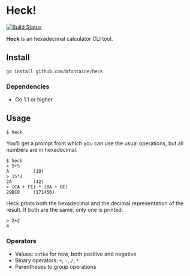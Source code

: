 # Heck!

[![Build Status](https://travis-ci.org/bfontaine/heck.svg?branch=master)](https://travis-ci.org/bfontaine/heck)
<!--
[![Coverage Status](https://coveralls.io/repos/bfontaine/heck/badge.svg?branch=master)](https://coveralls.io/r/bfontaine/heck?branch=master)
-->

**Heck** is an hexadecimal calculator CLI tool.

## Install

    go install github.com/bfontaine/heck

### Dependencies

* Go 1.1 or higher

## Usage

    $ heck

You’ll get a prompt from which you can use the usual operations, but all
numbers are in hexadecimal.

    $ heck
    > 5+5
    A         (10)
    > 15*2
    2A        (42)
    > (CA + FE) * (BA + BE)
    29DC0     (171456)

Heck prints both the hexadecimal and the decimal representation of the result.
If both are the same, only one is printed:

    > 2+2
    4

### Operators

* Values: `int64` for now, both positive and negative
* Binary operators: `+`, `-`, `/`, `*`
* Parentheses to group operations
